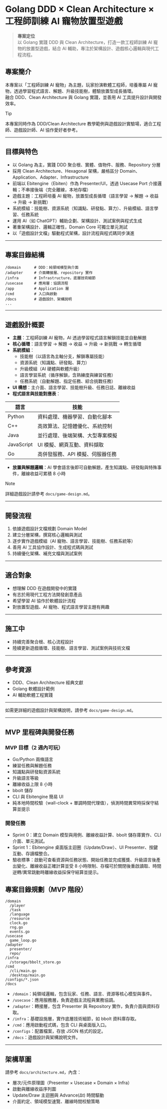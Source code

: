 # Golang DDD × Clean Architecture × 工程師訓練 AI 寵物放置型遊戲

> **專案定位**  
> 以 Golang 實踐 DDD 與 Clean Architecture，打造一款工程師訓練 AI 寵物的放置型遊戲，結合 AI 輔助，專注於架構設計、遊戲核心邏輯與現代工程流程。



## 專案簡介

本專案以「工程師訓練 AI 寵物」為主題，玩家扮演軟體工程師，培養專屬 AI 寵物，透過學習程式語言、解題、升級技能樹，體驗放置型成長循環。  
融合 DDD、Clean Architecture 與 Golang 實踐，並善用 AI 工具提升設計與開發效率。

> [!TIP]
> 本專案同時作為 DDD/Clean Architecture 教學範例與遊戲設計實驗場，適合工程師、遊戲設計師、AI 協作愛好者參考。


---



## 目標與特色

- 以 Golang 為主，實踐 DDD 聚合根、實體、值物件、服務、Repository 分層
- 採用 Clean Architecture、Hexagonal 架構，嚴格區分 Domain、Application、Adapter、Infrastructure
- 前端以 Ebitengine（Ebiten）作為 Presenter/UI，透過 Usecase Port 介接邏輯；不串接後端（完全離線，本地存檔）
- 遊戲主題：工程師培養 AI 寵物，放置型成長循環（語言學習 → 解題 → 收益 → 升級 → 新挑戰）
- 系統模組：技能樹、資源系統（知識點、研發點、算力）、升級模組、語言學習、任務系統
- 運用 AI（如 ChatGPT）輔助企劃、架構設計、測試案例與程式生成
- 著重架構設計、邏輯正確性，Domain Core 可獨立單元測試
- 以「遊戲設計文檔」驅動程式架構，設計流程與程式碼同步演進

---


## 專案目錄結構


```
/domain      # DDD：純領域模型與介面
/adapter     # 介面轉接層、repository 實作
/infra       # Infrastructure，底層技術細節
/usecase     # 應用層：協調流程
/app         # Application 層
/cmd         # 入口與啟動
/docs        # 遊戲設計、架構說明
...
```

---



## 遊戲設計概要

- **主題**：工程師訓練 AI 寵物，AI 透過學習程式語言解鎖技能並自動解題
- **核心循環**：語言學習 → 解題 → 收益 → 升級 → 新挑戰 → 轉生循環
- **系統模組**：
  - 技能樹（以語言為主軸分支，解鎖專屬技能）
  - 資源系統（知識點、研發點、算力）
  - 升級模組（AI 硬體與軟體升級）
  - 語言學習系統（循序解鎖，含熟練度與練習任務）
  - 任務系統（自動解題、指定任務、綜合挑戰任務）
- **UI 構想**：主介面、語言學習、技能樹升級、任務日誌、離線收益
- **程式語言與技能對應表**：

| 語言 | 技能 |
|------|------|
| Python | 資料處理、機器學習、自動化腳本 |
| C++ | 高效算法、記憶體優化、系統控制 |
| Java | 並行處理、後端架構、大型專案模擬 |
| JavaScript | UI 模擬、網頁互動、資料擷取 |
| Go | 高併發服務、API 模擬、伺服器任務 |

- **放置與解題邏輯**：AI 學會語言後即可自動解題，產生知識點、研發點與特殊事件，離線收益可累積 8 小時

> [!NOTE]
> 詳細遊戲設計請參考 `docs/game-design.md`。

---


## 開發流程

1. 依據遊戲設計文檔規劃 Domain Model
2. 建立分層架構，撰寫核心邏輯與測試
3. 逐步實作遊戲模組（AI 寵物、語言學習、技能樹、任務系統等）
4. 善用 AI 工具協作設計、生成程式碼與測試
5. 持續優化架構、補充文檔與測試案例

---



## 適合對象

- 想理解 DDD 在遊戲開發中的實踐
- 有志於用現代工程方法開發創意產品
- 希望學習 AI 協作於軟體設計流程
- 對放置型遊戲、AI 寵物、程式語言學習主題有興趣

---



## 施工中

- 持續完善聚合根、核心流程設計
- 陸續更新遊戲循環、技能樹、語言學習、測試案例與技術文檔

---



## 參考資源

- DDD、Clean Architecture 經典文獻
- Golang 軟體設計範例
- AI 輔助軟體工程實踐

---

如需更詳細的遊戲設計與架構說明，請參考 `docs/game-design.md`。

---


## MVP 里程碑與開發任務

### MVP 目標（2 週內可玩）
- Go/Python 兩條語言
- 練習任務與解題任務
- 知識點與研發點資源系統
- 升級語言等級
- 離線收益上限 8 小時
- bbolt 儲存
- CLI 與 Ebitengine 簡易 UI
 - 純本地時間校驗（wall-clock + 單調時間代理值），偵測時間異常時採保守結算並提示

### 開發任務
- Sprint 0：建立 Domain 模型與用例、離線收益計算、bbolt 儲存庫實作、CLI 介面、單元測試。
- Sprint 1：Ebitengine 桌面版主迴圈（Update/Draw）、UI Presenter、按鍵互動、存讀檔整合。
- 驗收標準：啟動可查看資源與任務狀態、開始任務並完成獲獎、升級語言後產出變化、離線收益正確計算並受 8 小時限制、存檔可於關閉後重啟讀取、時間逆轉/異常跳動時離線收益採保守結算並提示。

## 專案目錄規劃（MVP 階段）

```
/domain
  /player
  /task
  /language
  /resource
  clock.go
  rng.go
  events.go
/usecase
  game_loop.go
/adapter
  presenter/
  repo/
/infra
  /storage/bbolt_store.go
/cmd
  /cli/main.go
  /desktop/main.go
/configs/*.json
/docs
```

- `/domain`：純領域邏輯，包含玩家、任務、語言、資源等核心模型與事件。
- `/usecase`：應用服務層，負責遊戲主流程與業務協調。
- `/adapter`：轉接層，包含 Presenter 與 Repository 實作，負責介面與資料存取。
- `/infra`：基礎設施層，實作底層技術細節，如 bbolt 資料庫存取。
- `/cmd`：應用啟動程式碼，包含 CLI 與桌面版入口。
- `/configs`：配置檔案，存放 JSON 格式的設定。
- `/docs`：遊戲設計與架構說明文件。

---

## 架構草圖

請參考 `docs/architecture.md`，內含：
- 層次/元件原理圖（Presenter × Usecase × Domain × Infra）
- 啟動與離線收益序列圖
- Update/Draw 主迴圈與 Advance(Δt) 時間驅動
- 介面約定、領域模型速覽、離線時間校驗策略